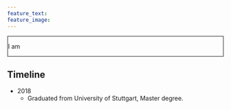 ```yaml
---
feature_text: 
feature_image: 
---
```

<div class="panel panel-default">
  <div width=100% style="border: 2px solid gray;">
    <p style="font-size: 14px;">
      I am 
    </p>
  </div>
</div>

## Timeline
- 2018
  - Graduated from University of Stuttgart, Master degree.


